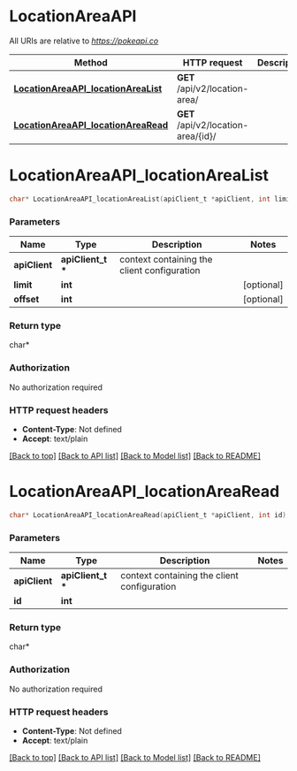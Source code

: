 # LocationAreaAPI

All URIs are relative to *https://pokeapi.co*

Method | HTTP request | Description
------------- | ------------- | -------------
[**LocationAreaAPI_locationAreaList**](LocationAreaAPI.md#LocationAreaAPI_locationAreaList) | **GET** /api/v2/location-area/ | 
[**LocationAreaAPI_locationAreaRead**](LocationAreaAPI.md#LocationAreaAPI_locationAreaRead) | **GET** /api/v2/location-area/{id}/ | 


# **LocationAreaAPI_locationAreaList**
```c
char* LocationAreaAPI_locationAreaList(apiClient_t *apiClient, int limit, int offset);
```

### Parameters
Name | Type | Description  | Notes
------------- | ------------- | ------------- | -------------
**apiClient** | **apiClient_t \*** | context containing the client configuration |
**limit** | **int** |  | [optional] 
**offset** | **int** |  | [optional] 

### Return type

char*



### Authorization

No authorization required

### HTTP request headers

 - **Content-Type**: Not defined
 - **Accept**: text/plain

[[Back to top]](#) [[Back to API list]](../README.md#documentation-for-api-endpoints) [[Back to Model list]](../README.md#documentation-for-models) [[Back to README]](../README.md)

# **LocationAreaAPI_locationAreaRead**
```c
char* LocationAreaAPI_locationAreaRead(apiClient_t *apiClient, int id);
```

### Parameters
Name | Type | Description  | Notes
------------- | ------------- | ------------- | -------------
**apiClient** | **apiClient_t \*** | context containing the client configuration |
**id** | **int** |  | 

### Return type

char*



### Authorization

No authorization required

### HTTP request headers

 - **Content-Type**: Not defined
 - **Accept**: text/plain

[[Back to top]](#) [[Back to API list]](../README.md#documentation-for-api-endpoints) [[Back to Model list]](../README.md#documentation-for-models) [[Back to README]](../README.md)

